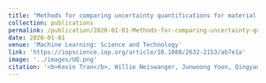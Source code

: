 ```yaml
---
title: "Methods for comparing uncertainty quantifications for material property predictions"
collection: publications
permalink: /publication/2020-01-01-Methods-for-comparing-uncertainty-quantifications-for-material-property-predictions
date: 2020-01-01
venue: 'Machine Learning: Science and Technology'
link: 'https://iopscience.iop.org/article/10.1088/2632-2153/ab7e1a'
image: '../images/UQ.png'
citation: '<b>Kevin Tran</b>, Willie Neiswanger, Junwoong Yoon, Qingyang Zhang, Eric Xing, Zachary Ulissi, "Methods for comparing uncertainty quantifications for material property predictions". Machine Learning: Science and Technology, 2020.'
---
```

